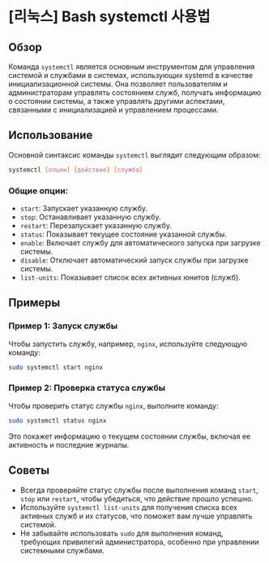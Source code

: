 # [리눅스] Bash systemctl 사용법

## Обзор
Команда `systemctl` является основным инструментом для управления системой и службами в системах, использующих systemd в качестве инициализационной системы. Она позволяет пользователям и администраторам управлять состоянием служб, получать информацию о состоянии системы, а также управлять другими аспектами, связанными с инициализацией и управлением процессами.

## Использование
Основной синтаксис команды `systemctl` выглядит следующим образом:

```bash
systemctl [опции] [действие] [служба]
```

### Общие опции:
- `start`: Запускает указанную службу.
- `stop`: Останавливает указанную службу.
- `restart`: Перезапускает указанную службу.
- `status`: Показывает текущее состояние указанной службы.
- `enable`: Включает службу для автоматического запуска при загрузке системы.
- `disable`: Отключает автоматический запуск службы при загрузке системы.
- `list-units`: Показывает список всех активных юнитов (служб).

## Примеры
### Пример 1: Запуск службы
Чтобы запустить службу, например, `nginx`, используйте следующую команду:

```bash
sudo systemctl start nginx
```

### Пример 2: Проверка статуса службы
Чтобы проверить статус службы `nginx`, выполните команду:

```bash
sudo systemctl status nginx
```

Это покажет информацию о текущем состоянии службы, включая ее активность и последние журналы.

## Советы
- Всегда проверяйте статус службы после выполнения команд `start`, `stop` или `restart`, чтобы убедиться, что действие прошло успешно.
- Используйте `systemctl list-units` для получения списка всех активных служб и их статусов, что поможет вам лучше управлять системой.
- Не забывайте использовать `sudo` для выполнения команд, требующих привилегий администратора, особенно при управлении системными службами.